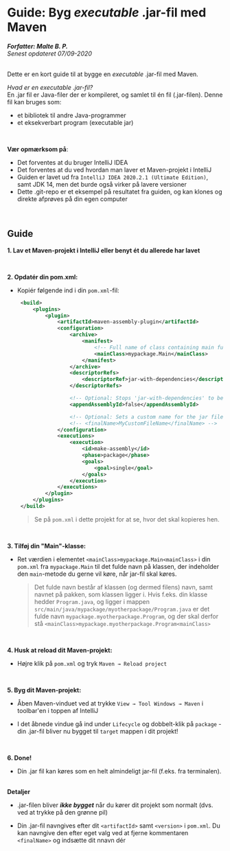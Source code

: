 # Guide: Byg _executable_ .jar-fil med Maven 
___Forfatter: Malte B. P.___  
_Senest opdateret 07/09-2020_
<br>
<br>

Dette er en kort guide til at bygge en _executable_ .jar-fil med Maven.

_Hvad er en executable .jar-fil?_  
En .jar fil er Java-filer der er kompileret, og samlet til én fil (.jar-filen). Denne fil kan bruges som:
 - et bibliotek til andre Java-programmer
 - et eksekverbart program (executable jar)

<br>

__Vær opmærksom på__:
 - Det forventes at du bruger IntelliJ IDEA
 - Det forventes at du ved hvordan man laver et Maven-projekt i IntelliJ
 - Guiden er lavet ud fra `IntelliJ IDEA 2020.2.1 (Ultimate Edition)`, samt JDK 14, men det burde også virker på lavere versioner
 - Dette .git-repo er et eksempel på resultatet fra guiden, og kan klones og direkte afprøves på din egen computer 


<br>

## Guide

__1. Lav et Maven-projekt i IntelliJ eller benyt ét du allerede har lavet__

<br>

__2. Opdatér din pom.xml:__  
 - Kopiér følgende ind i din `pom.xml`-fil:
   ```xml
    <build>
        <plugins>
            <plugin>
                <artifactId>maven-assembly-plugin</artifactId>
                <configuration>
                    <archive>
                        <manifest>
                            <!-- Full name of class containing main function to run -->
                            <mainClass>mypackage.Main</mainClass>
                        </manifest>
                    </archive>
                    <descriptorRefs>
                        <descriptorRef>jar-with-dependencies</descriptorRef>
                    </descriptorRefs>

                    <!-- Optional: Stops 'jar-with-dependencies' to be appended the .jar's name -->
                    <appendAssemblyId>false</appendAssemblyId>

                    <!-- Optional: Sets a custom name for the jar file -->
                    <!-- <finalName>MyCustomFileName</finalName> -->
                </configuration>
                <executions>
                    <execution>
                        <id>make-assembly</id>
                        <phase>package</phase>
                        <goals>
                            <goal>single</goal>
                        </goals>
                    </execution>
                </executions>
            </plugin>
        </plugins>
    </build>
    ```
    > Se på `pom.xml` i dette projekt for at se, hvor det skal kopieres hen.

<br>

__3. Tilføj din "Main"-klasse:__

 - Ret værdien i elementet `<mainClass>mypackage.Main<mainClass>` i din `pom.xml` fra `mypackage.Main` til det fulde navn på klassen, der indeholder den `main`-metode du gerne vil køre, når jar-fil skal køres.  

   > Det fulde navn består af klassen (og dermed filens) navn, samt navnet på pakken, som klassen ligger i. Hvis f.eks. din klasse hedder `Program.java`, og ligger i mappen `src/main/java/mypackage/myotherpackage/Program.java` er det fulde navn `mypackage.myotherpackage.Program`, og der skal derfor stå `<mainClass>mypackage.myotherpackage.Program<mainClass>`

<br>

__4. Husk at reload dit Maven-projekt:__
 - Højre klik på `pom.xml` og tryk `Maven → Reload project`
 
 <br>

__5. Byg dit Maven-projekt:__

 - Åben Maven-vinduet ved at trykke `View → Tool Windows → Maven` i toolbar'en i toppen af IntelliJ
 
 - I det åbnede vindue gå ind under `Lifecycle` og dobbelt-klik på `package` - din .jar-fil bliver nu bygget til `target` mappen i dit projekt!

<br>

__6. Done!__

 - Din .jar fil kan køres som en helt almindeligt jar-fil (f.eks. fra terminalen).

<br>__Detaljer__

 - .jar-filen bliver ***ikke bygget*** når du kører dit projekt som normalt (dvs. ved at trykke på den grønne pil) 

 - Din .jar-fil navngives efter dit `<artifactId>` samt `<version>` i `pom.xml`. Du kan navngive den efter eget valg ved at fjerne kommentaren `<finalName>` og indsætte dit nnavn dér

 